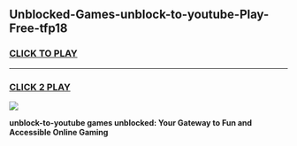 
## Unblocked-Games-unblock-to-youtube-Play-Free-tfp18
<h3>
<a href="https://premium76.site?title=unblock-to-youtube&ref=12A">CLICK TO PLAY</a></h3>
<hr>

<h3>
<a href="https://premium76.site?title=unblock-to-youtube&ref=12A">CLICK 2 PLAY</a>
  
</h3>

<a href="https://premium76.site?title=unblock-to-youtube&ref=12A"><img src="https://clearcache.store/games.png"></a>


**unblock-to-youtube games unblocked: Your Gateway to Fun and Accessible Online Gaming**
